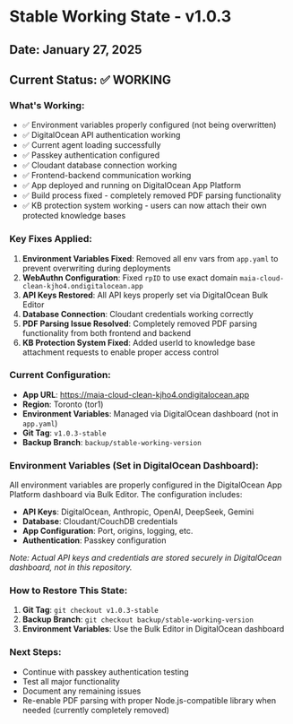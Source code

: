 # Stable Working State - v1.0.3

## Date: January 27, 2025

## Current Status: ✅ WORKING

### What's Working:
- ✅ Environment variables properly configured (not being overwritten)
- ✅ DigitalOcean API authentication working
- ✅ Current agent loading successfully
- ✅ Passkey authentication configured
- ✅ Cloudant database connection working
- ✅ Frontend-backend communication working
- ✅ App deployed and running on DigitalOcean App Platform
- ✅ Build process fixed - completely removed PDF parsing functionality
- ✅ KB protection system working - users can now attach their own protected knowledge bases

### Key Fixes Applied:
1. **Environment Variables Fixed**: Removed all env vars from `app.yaml` to prevent overwriting during deployments
2. **WebAuthn Configuration**: Fixed `rpID` to use exact domain `maia-cloud-clean-kjho4.ondigitalocean.app`
3. **API Keys Restored**: All API keys properly set via DigitalOcean Bulk Editor
4. **Database Connection**: Cloudant credentials working correctly
5. **PDF Parsing Issue Resolved**: Completely removed PDF parsing functionality from both frontend and backend
6. **KB Protection System Fixed**: Added userId to knowledge base attachment requests to enable proper access control

### Current Configuration:
- **App URL**: https://maia-cloud-clean-kjho4.ondigitalocean.app
- **Region**: Toronto (tor1)
- **Environment Variables**: Managed via DigitalOcean dashboard (not in `app.yaml`)
- **Git Tag**: `v1.0.3-stable`
- **Backup Branch**: `backup/stable-working-version`

### Environment Variables (Set in DigitalOcean Dashboard):
All environment variables are properly configured in the DigitalOcean App Platform dashboard via Bulk Editor. The configuration includes:

- **API Keys**: DigitalOcean, Anthropic, OpenAI, DeepSeek, Gemini
- **Database**: Cloudant/CouchDB credentials
- **App Configuration**: Port, origins, logging, etc.
- **Authentication**: Passkey configuration

*Note: Actual API keys and credentials are stored securely in DigitalOcean dashboard, not in this repository.*

### How to Restore This State:
1. **Git Tag**: `git checkout v1.0.3-stable`
2. **Backup Branch**: `git checkout backup/stable-working-version`
3. **Environment Variables**: Use the Bulk Editor in DigitalOcean dashboard

### Next Steps:
- Continue with passkey authentication testing
- Test all major functionality
- Document any remaining issues
- Re-enable PDF parsing with proper Node.js-compatible library when needed (currently completely removed) 